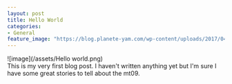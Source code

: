 ```yaml
---
layout: post
title: Hello World
categories:
- General
feature_image: "https://blog.planete-yam.com/wp-content/uploads/2017/04/2016-Yamaha-XSR900-e1492202953642.jpg"
---
```

![image](/assets/Hello world.png)  
This is my very first blog post. I haven't written anything yet but I'm sure I have some great stories to tell about the mt09.
